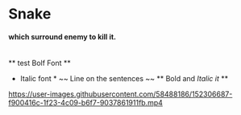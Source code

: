 # Snake
#### which surround enemy to kill it.
<br/> ** test Bolf Font **
* Italic font *
~~ Line on the sentences ~~
** Bold and _Italic it_ **





https://user-images.githubusercontent.com/58488186/152306687-f900416c-1f23-4c09-b6f7-9037861911fb.mp4

